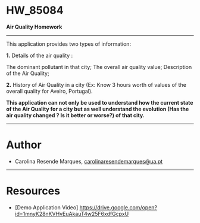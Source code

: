 # HW_85084
**Air Quality Homework**
***
This application provides two types of information:

**1.**
Details of the air quality :

  The dominant pollutant in that city;
  The overall air quality value;
  Description of the Air Quality;
  
**2.**
History of Air Quality in a city (Ex: Know 3 hours worth of values of the overall quality for Aveiro, Portugal).

**This application can not only be used to understand how the current state of the Air Quality for a city but as well understand the evolution (Has the air quality changed ? Is it better or worse?) of that city.**

***
# Author
- Carolina Resende Marques, carolinaresendemarques@ua.pt
***
# Resources
- [Demo Application Video] https://drive.google.com/open?id=1mnyK28nKVHvEuAkauT4w25F6xdfGcpxU

